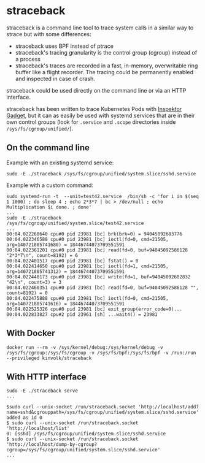 # straceback

straceback is a command line tool to trace system calls in a similar way to
strace but with some differences:
- straceback uses BPF instead of ptrace
- straceback's tracing granularity is the control group (cgroup) instead of a
  process
- straceback's traces are recorded in a fast, in-memory, overwritable ring
  buffer like a flight recorder. The tracing could be permanently enabled and
  inspected in case of crash.

straceback could be used directly on the command line or via an HTTP interface.

straceback has been written to trace Kubernetes Pods with [Inspektor
Gadget](https://github.com/kinvolk/inspektor-gadget), but it can as easily be
used with systemd services that are in their own control groups (look for
`.service` and `.scope` directories inside `/sys/fs/cgroup/unified/`).

## On the command line

Example with an existing systemd service:
```
sudo -E ./straceback /sys/fs/cgroup/unified/system.slice/sshd.service
```

Example with a custom command:
```
sudo systemd-run -t  --unit=test42.service  /bin/sh -c 'for i in $(seq 1 1000) ; do sleep 4 ; echo 2*3*7 | bc > /dev/null ; echo Multiplication $i done. ; done'
...
sudo -E ./straceback /sys/fs/cgroup/unified/system.slice/test42.service
...
00:04.022260640 cpu#0 pid 23981 [bc] brk(brk=0) = 94045092683776
00:04.022346588 cpu#0 pid 23981 [bc] ioctl(fd=0, cmd=21505, arg=140721805741680) = 18446744073709551591
00:04.022361201 cpu#0 pid 23981 [bc] read(fd=0, buf=94045092586128 "2*3*7\n", count=8192) = 6
00:04.022401517 cpu#0 pid 23981 [bc] fstat() = 0
00:04.022414650 cpu#0 pid 23981 [bc] ioctl(fd=1, cmd=21505, arg=140721805741312) = 18446744073709551591
00:04.022440173 cpu#0 pid 23981 [bc] write(fd=1, buf=94045092602832 "42\n", count=3) = 3
00:04.022460351 cpu#0 pid 23981 [bc] read(fd=0, buf=94045092586128 "", count=8192) = 0
00:04.022475888 cpu#0 pid 23981 [bc] ioctl(fd=0, cmd=21505, arg=140721805741616) = 18446744073709551591
00:04.022525326 cpu#0 pid 23981 [bc] exit_group(error_code=0)...
00:04.022833827 cpu#2 pid 23961 [sh] ...wait4() = 23981
```


## With Docker

```
docker run --rm -v /sys/kernel/debug:/sys/kernel/debug -v /sys/fs/cgroup:/sys/fs/cgroup -v /sys/fs/bpf:/sys/fs/bpf -v /run:/run --privileged kinvolk/straceback
```

## With HTTP interface

```
sudo -E ./straceback serve
...

$sudo curl --unix-socket /run/straceback.socket 'http://localhost/add?name=sshd&cgrouppath=/sys/fs/cgroup/unified/system.slice/sshd.service'
added as id 0
$ sudo curl --unix-socket /run/straceback.socket 'http://localhost/list'
0: [sshd] /sys/fs/cgroup/unified/system.slice/sshd.service
$ sudo curl --unix-socket /run/straceback.socket 'http://localhost/dump-by-cgroup?cgroup=/sys/fs/cgroup/unified/system.slice/sshd.service'
...

```
